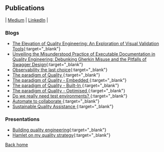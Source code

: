 ## Publications

| [Medium](https://ale-sanchez-g.medium.com/about) | [LinkedIn](https://www.linkedin.com/in/alejandrosanchezgiraldo/recent-activity/posts/) | 

### Blogs

- [The Elevation of Quality Engineering: An Exploration of Visual Validation Tools](https://www.devops1.com.au/blog/the-elevation-of-quality-engineering-an-exploration-of-visual-validation-tools){:target="_blank"}
- [Unveiling the Misunderstood Practice of Executable Documentation in Quality Engineering: Debunking Gherkin Misuse and the Pitfalls of Swagger Design](https://medium.com/@ale-sanchez-g/unveiling-the-misunderstood-practice-of-executable-documentation-in-quality-engineering-debunking-6722e093b13b){:target="_blank"}
- [Observability the last choice](https://ale-sanchez-g.medium.com/observability-the-last-choice-2463a51a824f){:target="_blank"}
- [The paradigm of Quality ](https://qualitywithmillan.github.io/post/the-paradigm-of-quality.html){:target="_blank"}
- [The paradigm of Quality - Embedded ](https://qualitywithmillan.github.io/post/the-paradigm-of-quality-embedded.html){:target="_blank"}
- [The paradigm of Quality - Built-In ](https://qualitywithmillan.github.io/post/the-paradigm-of-quality-built-in.html){:target="_blank"}
- [The paradigm of Quality - Optimised ](https://qualitywithmillan.github.io/post/the-paradigm-of-quality-optimised.html){:target="_blank"}
- [Do we really need test environments? ](https://www.linkedin.com/pulse/do-we-really-need-test-environments-alejandro-sanchez-giraldo/){:target="_blank"}
- [Automate to collaborate ](https://www.linkedin.com/pulse/automate-collaborate-alejandro-sanchez-giraldo/){:target="_blank"}
- [Sustainable Quality Assistance ](https://www.linkedin.com/pulse/sustainable-quality-assistance-alejandro-sanchez-giraldo/){:target="_blank"}

### Presentations

- [Building quality engineering](https://www.canva.com/design/DAFARRPucLQ/e3Ijx_kdkT3e5SmBOdSmIA/view?utm_content=DAFARRPucLQ&utm_campaign=designshare&utm_medium=link&utm_source=publishsharelink){:target="_blank"}
- [Hamlet on my quality strategy](https://www.canva.com/design/DAFFxn5SQTU/GksU-AwpoDj-NN4020GVqA/view?utm_content=DAFFxn5SQTU&utm_campaign=designshare&utm_medium=link&utm_source=publishsharelink){:target="_blank"}

[Back home](/)